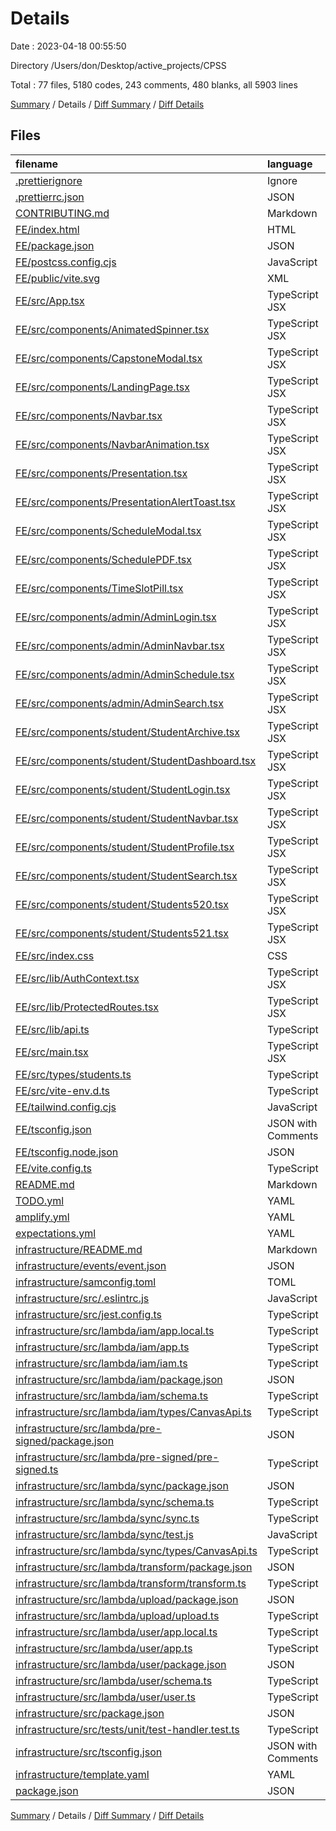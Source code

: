 # Details

Date : 2023-04-18 00:55:50

Directory /Users/don/Desktop/active_projects/CPSS

Total : 77 files,  5180 codes, 243 comments, 480 blanks, all 5903 lines

[Summary](results.md) / Details / [Diff Summary](diff.md) / [Diff Details](diff-details.md)

## Files
| filename | language | code | comment | blank | total |
| :--- | :--- | ---: | ---: | ---: | ---: |
| [.prettierignore](/.prettierignore) | Ignore | 7 | 0 | 1 | 8 |
| [.prettierrc.json](/.prettierrc.json) | JSON | 9 | 0 | 1 | 10 |
| [CONTRIBUTING.md](/CONTRIBUTING.md) | Markdown | 69 | 0 | 24 | 93 |
| [FE/index.html](/FE/index.html) | HTML | 13 | 0 | 1 | 14 |
| [FE/package.json](/FE/package.json) | JSON | 40 | 0 | 1 | 41 |
| [FE/postcss.config.cjs](/FE/postcss.config.cjs) | JavaScript | 6 | 0 | 1 | 7 |
| [FE/public/vite.svg](/FE/public/vite.svg) | XML | 1 | 0 | 0 | 1 |
| [FE/src/App.tsx](/FE/src/App.tsx) | TypeScript JSX | 75 | 0 | 4 | 79 |
| [FE/src/components/AnimatedSpinner.tsx](/FE/src/components/AnimatedSpinner.tsx) | TypeScript JSX | 24 | 0 | 3 | 27 |
| [FE/src/components/CapstoneModal.tsx](/FE/src/components/CapstoneModal.tsx) | TypeScript JSX | 113 | 1 | 4 | 118 |
| [FE/src/components/LandingPage.tsx](/FE/src/components/LandingPage.tsx) | TypeScript JSX | 79 | 0 | 8 | 87 |
| [FE/src/components/Navbar.tsx](/FE/src/components/Navbar.tsx) | TypeScript JSX | 12 | 0 | 5 | 17 |
| [FE/src/components/NavbarAnimation.tsx](/FE/src/components/NavbarAnimation.tsx) | TypeScript JSX | 57 | 0 | 3 | 60 |
| [FE/src/components/Presentation.tsx](/FE/src/components/Presentation.tsx) | TypeScript JSX | 108 | 0 | 6 | 114 |
| [FE/src/components/PresentationAlertToast.tsx](/FE/src/components/PresentationAlertToast.tsx) | TypeScript JSX | 39 | 0 | 3 | 42 |
| [FE/src/components/ScheduleModal.tsx](/FE/src/components/ScheduleModal.tsx) | TypeScript JSX | 213 | 1 | 11 | 225 |
| [FE/src/components/SchedulePDF.tsx](/FE/src/components/SchedulePDF.tsx) | TypeScript JSX | 28 | 0 | 4 | 32 |
| [FE/src/components/TimeSlotPill.tsx](/FE/src/components/TimeSlotPill.tsx) | TypeScript JSX | 41 | 0 | 5 | 46 |
| [FE/src/components/admin/AdminLogin.tsx](/FE/src/components/admin/AdminLogin.tsx) | TypeScript JSX | 142 | 0 | 6 | 148 |
| [FE/src/components/admin/AdminNavbar.tsx](/FE/src/components/admin/AdminNavbar.tsx) | TypeScript JSX | 79 | 0 | 3 | 82 |
| [FE/src/components/admin/AdminSchedule.tsx](/FE/src/components/admin/AdminSchedule.tsx) | TypeScript JSX | 67 | 26 | 8 | 101 |
| [FE/src/components/admin/AdminSearch.tsx](/FE/src/components/admin/AdminSearch.tsx) | TypeScript JSX | 38 | 1 | 2 | 41 |
| [FE/src/components/student/StudentArchive.tsx](/FE/src/components/student/StudentArchive.tsx) | TypeScript JSX | 63 | 0 | 6 | 69 |
| [FE/src/components/student/StudentDashboard.tsx](/FE/src/components/student/StudentDashboard.tsx) | TypeScript JSX | 268 | 0 | 21 | 289 |
| [FE/src/components/student/StudentLogin.tsx](/FE/src/components/student/StudentLogin.tsx) | TypeScript JSX | 136 | 0 | 6 | 142 |
| [FE/src/components/student/StudentNavbar.tsx](/FE/src/components/student/StudentNavbar.tsx) | TypeScript JSX | 70 | 0 | 3 | 73 |
| [FE/src/components/student/StudentProfile.tsx](/FE/src/components/student/StudentProfile.tsx) | TypeScript JSX | 126 | 0 | 10 | 136 |
| [FE/src/components/student/StudentSearch.tsx](/FE/src/components/student/StudentSearch.tsx) | TypeScript JSX | 44 | 0 | 3 | 47 |
| [FE/src/components/student/Students520.tsx](/FE/src/components/student/Students520.tsx) | TypeScript JSX | 80 | 142 | 8 | 230 |
| [FE/src/components/student/Students521.tsx](/FE/src/components/student/Students521.tsx) | TypeScript JSX | 63 | 0 | 6 | 69 |
| [FE/src/index.css](/FE/src/index.css) | CSS | 18 | 0 | 3 | 21 |
| [FE/src/lib/AuthContext.tsx](/FE/src/lib/AuthContext.tsx) | TypeScript JSX | 96 | 0 | 17 | 113 |
| [FE/src/lib/ProtectedRoutes.tsx](/FE/src/lib/ProtectedRoutes.tsx) | TypeScript JSX | 22 | 0 | 5 | 27 |
| [FE/src/lib/api.ts](/FE/src/lib/api.ts) | TypeScript | 37 | 0 | 6 | 43 |
| [FE/src/main.tsx](/FE/src/main.tsx) | TypeScript JSX | 10 | 0 | 2 | 12 |
| [FE/src/types/students.ts](/FE/src/types/students.ts) | TypeScript | 11 | 0 | 1 | 12 |
| [FE/src/vite-env.d.ts](/FE/src/vite-env.d.ts) | TypeScript | 0 | 1 | 1 | 2 |
| [FE/tailwind.config.cjs](/FE/tailwind.config.cjs) | JavaScript | 12 | 1 | 1 | 14 |
| [FE/tsconfig.json](/FE/tsconfig.json) | JSON with Comments | 22 | 0 | 1 | 23 |
| [FE/tsconfig.node.json](/FE/tsconfig.node.json) | JSON | 9 | 0 | 1 | 10 |
| [FE/vite.config.ts](/FE/vite.config.ts) | TypeScript | 5 | 1 | 2 | 8 |
| [README.md](/README.md) | Markdown | 6 | 0 | 6 | 12 |
| [TODO.yml](/TODO.yml) | YAML | 37 | 0 | 1 | 38 |
| [amplify.yml](/amplify.yml) | YAML | 24 | 0 | 1 | 25 |
| [expectations.yml](/expectations.yml) | YAML | 5 | 0 | 1 | 6 |
| [infrastructure/README.md](/infrastructure/README.md) | Markdown | 87 | 0 | 42 | 129 |
| [infrastructure/events/event.json](/infrastructure/events/event.json) | JSON | 17 | 46 | 0 | 63 |
| [infrastructure/samconfig.toml](/infrastructure/samconfig.toml) | TOML | 10 | 0 | 1 | 11 |
| [infrastructure/src/.eslintrc.js](/infrastructure/src/.eslintrc.js) | JavaScript | 13 | 2 | 1 | 16 |
| [infrastructure/src/jest.config.ts](/infrastructure/src/jest.config.ts) | TypeScript | 9 | 6 | 1 | 16 |
| [infrastructure/src/lambda/iam/app.local.ts](/infrastructure/src/lambda/iam/app.local.ts) | TypeScript | 5 | 0 | 2 | 7 |
| [infrastructure/src/lambda/iam/app.ts](/infrastructure/src/lambda/iam/app.ts) | TypeScript | 391 | 0 | 40 | 431 |
| [infrastructure/src/lambda/iam/iam.ts](/infrastructure/src/lambda/iam/iam.ts) | TypeScript | 3 | 0 | 2 | 5 |
| [infrastructure/src/lambda/iam/package.json](/infrastructure/src/lambda/iam/package.json) | JSON | 31 | 0 | 1 | 32 |
| [infrastructure/src/lambda/iam/schema.ts](/infrastructure/src/lambda/iam/schema.ts) | TypeScript | 150 | 0 | 12 | 162 |
| [infrastructure/src/lambda/iam/types/CanvasApi.ts](/infrastructure/src/lambda/iam/types/CanvasApi.ts) | TypeScript | 208 | 0 | 4 | 212 |
| [infrastructure/src/lambda/pre-signed/package.json](/infrastructure/src/lambda/pre-signed/package.json) | JSON | 16 | 0 | 1 | 17 |
| [infrastructure/src/lambda/pre-signed/pre-signed.ts](/infrastructure/src/lambda/pre-signed/pre-signed.ts) | TypeScript | 29 | 9 | 5 | 43 |
| [infrastructure/src/lambda/sync/package.json](/infrastructure/src/lambda/sync/package.json) | JSON | 17 | 0 | 1 | 18 |
| [infrastructure/src/lambda/sync/schema.ts](/infrastructure/src/lambda/sync/schema.ts) | TypeScript | 151 | 0 | 11 | 162 |
| [infrastructure/src/lambda/sync/sync.ts](/infrastructure/src/lambda/sync/sync.ts) | TypeScript | 278 | 0 | 33 | 311 |
| [infrastructure/src/lambda/sync/test.js](/infrastructure/src/lambda/sync/test.js) | JavaScript | 42 | 0 | 4 | 46 |
| [infrastructure/src/lambda/sync/types/CanvasApi.ts](/infrastructure/src/lambda/sync/types/CanvasApi.ts) | TypeScript | 208 | 0 | 4 | 212 |
| [infrastructure/src/lambda/transform/package.json](/infrastructure/src/lambda/transform/package.json) | JSON | 20 | 0 | 1 | 21 |
| [infrastructure/src/lambda/transform/transform.ts](/infrastructure/src/lambda/transform/transform.ts) | TypeScript | 45 | 0 | 8 | 53 |
| [infrastructure/src/lambda/upload/package.json](/infrastructure/src/lambda/upload/package.json) | JSON | 17 | 0 | 1 | 18 |
| [infrastructure/src/lambda/upload/upload.ts](/infrastructure/src/lambda/upload/upload.ts) | TypeScript | 58 | 0 | 9 | 67 |
| [infrastructure/src/lambda/user/app.local.ts](/infrastructure/src/lambda/user/app.local.ts) | TypeScript | 5 | 0 | 1 | 6 |
| [infrastructure/src/lambda/user/app.ts](/infrastructure/src/lambda/user/app.ts) | TypeScript | 355 | 0 | 46 | 401 |
| [infrastructure/src/lambda/user/package.json](/infrastructure/src/lambda/user/package.json) | JSON | 27 | 0 | 1 | 28 |
| [infrastructure/src/lambda/user/schema.ts](/infrastructure/src/lambda/user/schema.ts) | TypeScript | 150 | 0 | 11 | 161 |
| [infrastructure/src/lambda/user/user.ts](/infrastructure/src/lambda/user/user.ts) | TypeScript | 5 | 0 | 2 | 7 |
| [infrastructure/src/package.json](/infrastructure/src/package.json) | JSON | 34 | 0 | 1 | 35 |
| [infrastructure/src/tests/unit/test-handler.test.ts](/infrastructure/src/tests/unit/test-handler.test.ts) | TypeScript | 62 | 0 | 3 | 65 |
| [infrastructure/src/tsconfig.json](/infrastructure/src/tsconfig.json) | JSON with Comments | 14 | 2 | 0 | 16 |
| [infrastructure/template.yaml](/infrastructure/template.yaml) | YAML | 275 | 4 | 14 | 293 |
| [package.json](/package.json) | JSON | 24 | 0 | 1 | 25 |

[Summary](results.md) / Details / [Diff Summary](diff.md) / [Diff Details](diff-details.md)